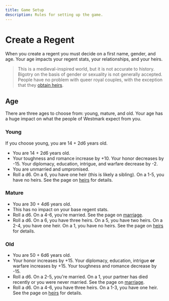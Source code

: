 ```yaml
---
title: Game Setup
description: Rules for setting up the game.
---
```


# Create a Regent
When you create a regent you must decide on a first name, gender, and age. Your age impacts your regent stats, your relationships, and your heirs.

> This is a medieval-inspired world, but it is not accurate to history. Bigotry on the basis of gender or sexuality is not generally accepted. People have no problem with queer royal couples, with the exception that they [obtain heirs](/setting/heirs#obtaining-heirs).

## Age
There are three ages to choose from: young, mature, and old. Your age has a huge impact on what the people of Westmark expect from you.

### Young
If you choose young, you are 14 + 2d6 years old.
- You are 14 + 2d6 years old.
- Your toughness and romance increase by +10. Your honor decreases by -15. Your diplomacy, education, intrigue, and warfare decrease by -2.
- You are unmarried and umpromised.
- Roll a d6. On a 6, you have one heir (this is likely a sibling). On a 1-5, you have no heirs. See the page on [heirs](/setting/heirs) for details.

### Mature
- You are 30 + 4d6 years old.
- This has no impact on your base regent stats.
- Roll a d6. On a 4-6, you're married.  See the page on [marriage](/setting/marriage).
- Roll a d6. On a 6, you have three heirs. On a 5, you have two heirs. On a 2-4, you have one heir. On a 1, you have no heirs. See the page on [heirs](/setting/heirs) for details.

### Old
- You are 50 + 6d6 years old.
- Your honor increases by +15. Your diplomacy, education, intrigue **or** warfare increases by +15. Your toughness and romance decrease by -15.
- Roll a d6. On a 2-5, you're married. On a 1, your partner has died recently or you were never married.  See the page on [marriage](/setting/marriage).
- Roll a d6. On a 4-6, you have three heirs. On a 1-3, you have one heir. See the page on [heirs](/setting/heirs) for details.